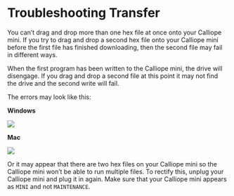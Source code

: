 # Troubleshooting Transfer

You can’t drag and drop more than one hex file at once onto your Calliope mini. If
you try to drag and drop a second hex file onto your Calliope mini  before the first
file has finished downloading, then the second file may fail in different ways.

When the first program has been written to the Calliope mini, the drive will
disengage. If you drag and drop a second file at this point it may not find the
drive and the second write will fail.

The errors may look like this:

**Windows**

![](/static/mb/device/usb-windows-copy-file-error.jpg)

**Mac**

![](/static/mb/device/usb-osx-copy-file-error.png)

Or it may appear that there are two hex files on your Calliope mini so the Calliope mini
won’t be able to run multiple files. To rectify this, unplug your Calliope mini and
plug it in again. Make sure that your Calliope mini  appears as `MINI` and not
`MAINTENANCE`.
